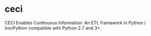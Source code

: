 # ceci
CECI Enables Continuous Information: An ETL framework in Python / IronPython compatible with Python 2.7 and 3+.
